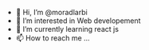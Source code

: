 - 👋 Hi, I’m @moradlarbi
- 👀 I’m interested in Web developement
- 🌱 I’m currently learning react js
- 📫 How to reach me ...

<!---
moradlarbi/moradlarbi is a ✨ special ✨ repository because its `README.md` (this file) appears on your GitHub profile.
You can click the Preview link to take a look at your changes.
--->
